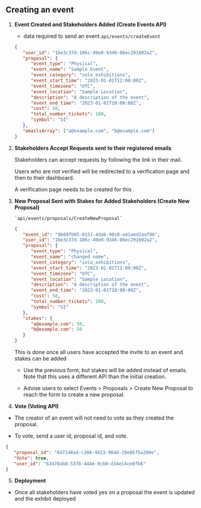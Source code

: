 ## Creating an event

1. **Event Created and Stakeholders Added (Create Events API)**

   -  data required to send an event.`api/events/createEvent`

   ```json
   {
      "user_id": "1be3c37d-106c-49e0-9346-06ec291602a2",
      "proposal": {
         "event_type": "Physical",
         "event_name": "Sample Event",
         "event_category": "solo_exhibitions",
         "event_start_time": "2023-01-01T12:00:00Z",
         "event_timezone": "UTC",
         "event_location": "Sample Location",
         "description": "A description of the event",
         "event_end_time": "2023-01-01T18:00:00Z",
         "cost": 50,
         "total_number_tickets": 100,
         "symbol": "SI"
      },
      "emailsArray": ["a@example.com", "b@example.com"]
   }
   ```

2. **Stakeholders Accept Requests sent to their registered emails**

   Stakeholders can accept requests by following the link in their mail.

   Users who are not verified will be redirected to a verification page and then to their dashboard.

   A verification page needs to be created for this .

3. **New Proposal Sent with Stakes for Added Stakeholders (Create New Proposal)**

       `api/events/proposals/CreateNewProposal`

   ```json
   {
      "event_id": "8669fb05-0151-4dab-90c0-a41aed2aaf96",
      "user_id": "1be3c37d-106c-49e0-9346-06ec291602a2",
      "proposal": {
         "event_type": "Physical",
         "event_name": "changed name",
         "event_category": "solo_exhibitions",
         "event_start_time": "2023-01-01T12:00:00Z",
         "event_timezone": "UTC",
         "event_location": "Sample Location",
         "description": "A description of the event",
         "event_end_time": "2023-01-01T18:00:00Z",
         "cost": 50,
         "total_number_tickets": 100,
         "symbol": "SI"
      },
      "stakes": {
         "a@example.com": 50,
         "b@example.com": 50
      }
   }
   ```

   This is done once all users have accepted the invite to an event and stakes can be added

   -  Use the previous form, but stakes will be added instead of emails. Note that this uses a different API than the initial creation.

   -  Advise users to select Events > Proposals > Create New Proposal to reach the form to create a new proposal.

4. **Vote (Voting API)**

-  The creator of an event will not need to vote as they created the proposal.

-  To vote, send a user id, proposal id, and vote.

```json
{
   "proposal_id": "8d7148ad-c308-4623-964d-19e8675a200e",
   "Vote": true,
   "user_id": "63478ab8-537b-444e-9cb0-d34e14ce0fb6"
}
```

5. **Deployment**

-  Once all stakeholders have voted yes on a proposal the event is updated and the exhibit deployed
